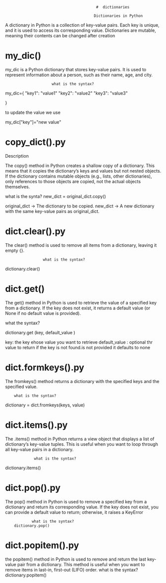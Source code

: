                                              #  dictionaries

                                            Dictionaries in Python

A dictionary in Python is a collection of key-value pairs. Each key is unique, and it is used to access its corresponding value. Dictionaries are mutable, meaning their contents can be changed after creation                                            

# my_dic()

my_dic is a Python dictionary that stores key-value pairs. It is used to represent information about a person, such as their name, age, and city.

                         what is the syntax?
 my_dic={
    "key1": "value1"
    "key2": "value2"
    "key3": "value3"

 }
 
to update the value we use 
 
 my_dic["key"]="new value"
 
 # copy_dict().py
 
 Description

The copy() method in Python creates a shallow copy of a dictionary. This means that it copies the dictionary’s keys and values but not nested objects. If the dictionary contains mutable objects (e.g., lists, other dictionaries), only references to those objects are copied, not the actual objects themselves.
 
  what is the synta?
 new_dict = original_dict.copy()

original_dict → The dictionary to be copied.
new_dict → A new dictionary with the same key-value pairs as original_dict.
                  
 # dict.clear().py

The clear() method is used to remove all items from a dictionary, leaving it empty {}.

                     what is the syntax?
dictionary.clear()

 # dict.get()

 The get() method in Python is used to retrieve the value of a specified key from a dictionary. If the key does not exist, it returns a default value (or None if no default value is provided).
  
   what the syntax?

   dictionary.get (key, default_value )

 key: the key ehose value you want to retrieve
default_value : optional thr value to return if the key is not found.is not provided it defaults to none

 # dict.formkeys().py

 The fromkeys() method returns a dictionary with the specified keys and the specified value.
 
        what is the syntax?
        
dictionary = dict.fromkeys(keys, value)

# dict.items().py

The .items() method in Python returns a view object that displays a list of dictionary’s key-value tuples. This is useful when you want to loop through all key-value pairs in a dictionary.
 
                 what is the syntax?

  dictionary.items()

# dict.pop().py

The pop() method in Python is used to remove a specified key from a dictionary and return its corresponding value. If the key does not exist, you can provide a default value to return; otherwise, it raises a KeyError 

                what is the syntax?
        dictionary.pop()
       
# dict.popitem().py
the popitem() method in Python is used to remove and return the last key-value pair from a dictionary. This method is useful when you want to remove items in last-in, first-out (LIFO) order.
                           what is the syntax?
dictionary.popitem()
